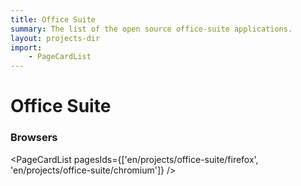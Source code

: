```yaml
---
title: Office Suite
summary: The list of the open source office-suite applications.
layout: projects-dir
import:
    - PageCardList
---
```


# Office Suite

### Browsers

<PageCardList pagesIds={['en/projects/office-suite/firefox', 'en/projects/office-suite/chromium']} />
